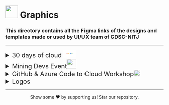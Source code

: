 # <img src="https://emojis.slackmojis.com/emojis/images/1622506281/42462/images.png?1622506281" style="height:40px; width:40px;"> Graphics

### This directory contains all the Figma links of the designs and templates made or used by UI/UX team of GDSC-NITJ

---

<details>
<summary style="font-size:20px;"> 
30 days of cloud <img src="../utils/gcp.gif" style="height:25px; width:40px;">
</summary>
<summary style="list-style-type: none;display:flex;padding-left:25px;padding-top:5px;font-size:15px;">
<a href="https://www.figma.com/file/XXTYqOJmTggHKhFGAgvcle/DSC-30-DAYS-OF-CLOUD?node-id=2%3A2">
<img src="https://emojis.slackmojis.com/emojis/images/1561512161/5893/figma.png?1561512161" style="height:30px; width:30px;"></a>

[&nbsp;&nbsp;Figma link with view access](https://www.figma.com/file/XXTYqOJmTggHKhFGAgvcle/DSC-30-DAYS-OF-CLOUD?node-id=2%3A2)
</summary>
<summary style="list-style-type: none;display:flex;padding-left:25px;padding-top:5px;font-size:15px;">

<a href="30_days_of_cloud">
<img src="https://emojis.slackmojis.com/emojis/images/1620689425/37622/folder.gif?1620689425" style="height:30px; width:30px;"></a>

[&nbsp;&nbsp;30 days of clouds Images](30_days_of_cloud)
</summary>

</details>

<details>
<summary style="font-size:20px;"> 
Mining Devs Event<img src="https://emojis.slackmojis.com/emojis/images/1620682449/37545/mine_the_gold.gif?1620682449" style="height:30px; width:30px;">
</summary>
<!-- <summary style="display:flex;padding-left:25px;padding-top:5px;font-size:15px;">
<a href="">
<img src="https://emojis.slackmojis.com/emojis/images/1561512161/5893/figma.png?1561512161" style="height:30px; width:30px;"></a>
[&nbsp;&nbsp;Figma link with view access]()
</summary> -->

<summary style="list-style-type: none;display:flex;padding-left:25px;padding-top:5px;font-size:15px;">

<a href="blockchain_event">
<img src="https://emojis.slackmojis.com/emojis/images/1620689425/37622/folder.gif?1620689425" style="height:30px; width:30px;"></a>

[&nbsp;&nbsp;Blockchain event Poster](blockchain_event)
</summary>
</details>
<details>
<summary style="font-size:20px;"> 
GitHub & Azure Code to Cloud Workshop<img src="https://emojis.slackmojis.com/emojis/images/1622731894/43199/azure_2021.png?1622731894" style="height:20px; width:20px;">
</summary>
<!-- <summary style="display:flex;padding-left:25px;padding-top:5px;font-size:15px;">
<a href="https://www.figma.com/file/XXTYqOJmTggHKhFGAgvcle/DSC-30-DAYS-OF-CLOUD?node-id=2%3A2">
<img src="https://emojis.slackmojis.com/emojis/images/1561512161/5893/figma.png?1561512161" style="height:30px; width:30px;"></a>
[&nbsp;&nbsp;Figma link with view access]()
</summary> -->

<summary style="list-style-type: none;display:flex;padding-left:25px;padding-top:5px;font-size:15px;">

<a href="github_and_azure">
<img src="https://emojis.slackmojis.com/emojis/images/1620689425/37622/folder.gif?1620689425" style="height:30px; width:30px;"></a>

[&nbsp;&nbsp;Github & azure event Poster](github_and_azure)
</summary>
</details>
<details>
<summary style="font-size:20px;"> 
Logos&nbsp;<img src="https://emojis.slackmojis.com/emojis/images/1563874283/6032/gdg.png?1563874283" style="height:16px; width:22px;">
</summary>
<summary style="list-style-type: none;display:flex;padding-left:25px;padding-top:5px;font-size:15px;">

<a href="logos">
<img src="https://emojis.slackmojis.com/emojis/images/1620689425/37622/folder.gif?1620689425" style="height:30px; width:30px;"></a>

[&nbsp;&nbsp;Official Logos](logos)
</summary>
</details>

---

<p align="center">Show some  ❤️ by supporting us!  Star our repository.</p>